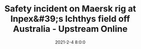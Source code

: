 ---
"title": "Safety incident on Maersk rig at Inpex&amp;#39;s Ichthys field off Australia - Upstream Online"
"date": "2021-2-4 8:0:0"
"feed_name": "GOOGLENEWS"
"feed_website": "https://news.google.com/search?q=drilling%2Bincident&hl=en-US&gl=US&ceid=US:en"
"feed_rss": "https://news.google.com/rss/search?q=drilling%2Bincident&hl=en-US&gl=US&ceid=US:en"
"link": "https://www.upstreamonline.com/safety/safety-incident-on-maersk-rig-at-inpexs-ichthys-field-off-australia/2-1-957038"
"file": "_posts/2021-2-4-8-0-0_GOOGLENEWS_7e414313a7f53bec5fb7c2ba9a67a5791f03a6e2.md"
"accident": "0"
"drilling": "0"
---